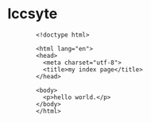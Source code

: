 # lccsyte
            <!doctype html>
            
            <html lang="en">
            <head>
              <meta charset="utf-8">
              <title>my index page</title>
            </head>
            
            <body>
              <p>hello world.</p>
            </body>
            </html>
